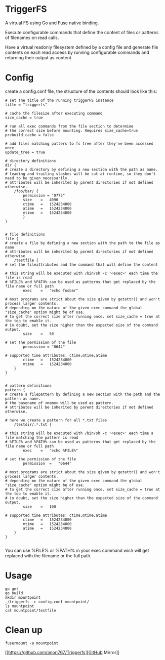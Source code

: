 # TriggerFS

A virtual FS using Go and Fuse native binding.

Execute configurable commands that define the content of files or patterns of filenames on read calls.

Have a virtual readonly filesystem defined by a config file and generate file contents on each read access
by running configurable commands and returning their output as content.


# Config

create a config.conf file, the structure of the contents should look like this:
```
# set the title of the running triggerFS instance
title = "triggerfs"

# cache the filesize after executing command
size_cache = true

# run all exec commands from the file section to determine 
# the correct size before mounting. Requires size_cache=true
prebuild_cache = false

# add files matching patters to fs tree after they've been accessed once
update_tree = true

# directory definitions
dir {
# create a directory by defining a new section with the path as name.
# leading and trailing slashes will be cut at runtime, so they don't need to be given necessarily.
# attributes will be inherited by parent directories if not defined otherwise.
	/foo/bar/ {
		permission = "0775"
		size	=	4096
		ctime	=	1524234000
		atime	=	1524234000
		mtime	=	1524234000
		}
}


# file definitions
file {
# create a file by defining a new section with the path to the file as name
# attributes will be inherited by parent directories if not defined otherwise
	/testfile {
# set the fileattributes and the command that will define the content
	
# this string will be executed with /bin/sh -c '<exec>' each time the file is read
# %FILE% and %PATH% can be used as patterns that get replaced by the file name or full path
		exec	=	"echo foobar"
		
# most programs are strict about the size given by getattr() and won't process larger contents.
# depending on the nature of the given exec command the global "size_cache" option might be of use.
# to get the correct size after running once. set size_cache = true at the top to enable it.
# in doubt, set the size higher than the expected size of the command output.
		size	=	50

# set the permission of the file
		permission = "0644"

# supported time attributes: ctime,mtime,atime
		ctime	=	1524234000
		mtime	=	1524234000
	}
}


# pattern definitions
pattern {
# create a filepattern by defining a new section with the path and the pattern as name.
# the basename of <name> will be used as pattern.
# attributes will be inherited by parent directories if not defined otherwise.

# here we create a pattern for all *.txt files
	/testdir/.*.txt	{
		
# this string will be executed with /bin/sh -c '<exec>' each time a file matching the pattern is read
# %FILE% and %PATH% can be used as patterns that get replaced by the file name or full path
		exec	=	"echo %FILE%"
		
# set the permission of the file
		permission	=	"0644"
		
# most programs are strict about the size given by getattr() and won't process larger contents.
# depending on the nature of the given exec command the global "size_cache" option might be of use.
# to get the correct size after running once. set size_cache = true at the top to enable it.
# in doubt, set the size higher than the expected size of the command output.
		size	=	100
		
# supported time attributes: ctime,mtime,atime
		ctime	=	1524234000
		mtime	=	1524234000
		atime	=	1524234000	
	}
}


```
You can use %FILE% or %PATH% in your exec command wich will get replaced with the filename or the full path.



# Usage

```
go get
go build
mkdir mountpoint
./triggerfs -c config.conf mountpoint/ 
ls mountpoint
cat mountpoint/testfile

```

# Clean up
```
fusermount -u mountpoint
```

[[https://github.com/anon767/Triggerfs][GitHub Mirror]]
